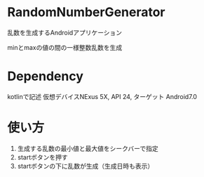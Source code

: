 # RandomNumberGenerator

乱数を生成するAndroidアプリケーション

minとmaxの値の間の一様整数乱数を生成

# Dependency
kotlinで記述
仮想デバイスNExus 5X, API 24, ターゲット Android7.0

# 使い方

1. 生成する乱数の最小値と最大値をシークバーで指定
2. startボタンを押す
3. startボタンの下に乱数が生成（生成日時も表示）
